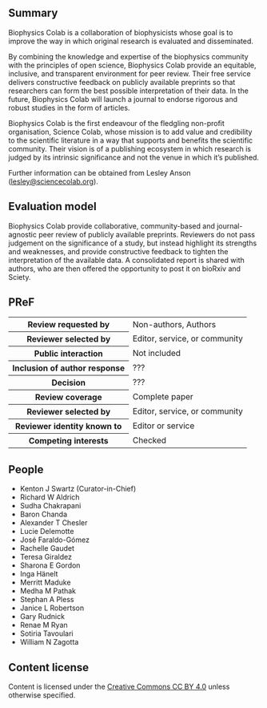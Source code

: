 ## Summary

Biophysics Colab is a collaboration of biophysicists whose goal is to improve the way in which original research is evaluated and disseminated.

By combining the knowledge and expertise of the biophysics community with the principles of open science, Biophysics Colab provide an equitable, inclusive, and transparent environment for peer review. Their free service delivers constructive feedback on publicly available preprints so that researchers can form the best possible interpretation of their data. In the future, Biophysics Colab will launch a journal to endorse rigorous and robust studies in the form of articles.

Biophysics Colab is the first endeavour of the fledgling non-profit organisation, Science Colab, whose mission is to add value and credibility to the scientific literature in a way that supports and benefits the scientific community. Their vision is of a publishing ecosystem in which research is judged by its intrinsic significance and not the venue in which it’s published.

Further information can be obtained from Lesley Anson ([lesley@sciencecolab.org](mailto:lesley@sciencecolab.org)). 


## Evaluation model

Biophysics Colab provide collaborative, community-based and journal-agnostic peer review of publicly available preprints. Reviewers do not pass judgement on the significance of a study, but instead highlight its strengths and weaknesses, and provide constructive feedback to tighten the interpretation of the available data. A consolidated report is shared with authors, who are then offered the opportunity to post it on bioRxiv and Sciety.

## PReF

<table>
  <tr>
    <th>Review requested by</th>
    <td>Non-authors, Authors</td>
  </tr>
  <tr>
    <th>Reviewer selected by</th>
    <td>Editor, service, or community</td>
  </tr>
  <tr>
    <th>Public interaction</th>
    <td>Not included</td>
  </tr>
  <tr>
    <th>Inclusion of author response</th>
    <td>???</td>
  </tr>
  <tr>
    <th>Decision</th>
    <td>???</td>
  </tr>
  <tr>
    <th>Review coverage</th>
    <td>Complete paper</td>
  </tr>
  <tr>
    <th>Reviewer selected by</th>
    <td>Editor, service, or community</td>
  </tr>
  <tr>
    <th>Reviewer identity known to</th>
    <td>Editor or service</td>
  </tr>
  <tr>
    <th>Competing interests</th>
    <td>Checked</td>
  </tr>
</table>

## People

- Kenton J Swartz (Curator-in-Chief)
- Richard W Aldrich
- Sudha Chakrapani
- Baron Chanda
- Alexander T Chesler
- Lucie Delemotte
- José Faraldo-Gómez
- Rachelle Gaudet
- Teresa Giraldez
- Sharona E Gordon
- Inga Hänelt
- Merritt Maduke
- Medha M Pathak
- Stephan A Pless
- Janice L Robertson
- Gary Rudnick
- Renae M Ryan
- Sotiria Tavoulari
- William N Zagotta

## Content license

Content is licensed under the [Creative Commons CC BY 4.0](https://creativecommons.org/licenses/by/4.0/) unless otherwise specified.
